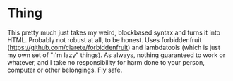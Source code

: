 # Thing
This pretty much just takes my weird, blockbased syntax and turns it into HTML. Probably not robust at all, to be honest. Uses forbiddenfruit (https://github.com/clarete/forbiddenfruit) and lambdatools (which is just my own set of "I'm lazy" things). As always, nothing guaranteed to work or whatever, and I take no responsibility for harm done to your person, computer or other belongings. Fly safe.
